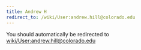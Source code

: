 ```yaml
---
title: Andrew H
redirect_to: /wiki/User:andrew.hill@colorado.edu
---
```


You should automatically be redirected to [wiki/User:andrew.hill@colorado.edu](User:andrew.hill@colorado.edu)

